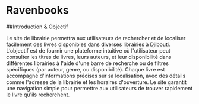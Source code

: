 # Ravenbooks

##Introduction & Objectif

Le site de librairie permettra aux utilisateurs de rechercher et de localiser facilement des livres disponibles dans diverses librairies à Djibouti. L’objectif est de fournir une plateforme intuitive où l'utilisateur peut consulter les titres de livres, leurs auteurs, et leur disponibilité dans différentes librairies à l'aide d'une barre de recherche ou de filtres spécifiques (par auteur, genre, ou disponibilité). Chaque livre est accompagné d'informations précises sur sa localisation, avec des détails comme l'adresse de la librairie et les horaires d'ouverture. Le site garantit une navigation simple pour permettre aux utilisateurs de trouver rapidement le livre qu'ils recherchent.
